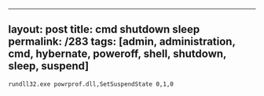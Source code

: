 ---
layout: post
title: cmd shutdown sleep
permalink: /283
tags: [admin, administration, cmd, hybernate, poweroff, shell, shutdown, sleep, suspend]
----

<code>rundll32.exe powrprof.dll,SetSuspendState 0,1,0</code>

